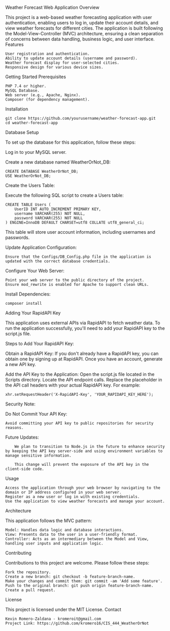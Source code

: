 Weather Forecast Web Application
Overview

This project is a web-based weather forecasting application with user authentication, enabling users to log in, update their account details, and view weather forecasts for different cities. The application is built following the Model-View-Controller (MVC) architecture, ensuring a clean separation of concerns between data handling, business logic, and user interface.
Features

    User registration and authentication.
    Ability to update account details (username and password).
    Weather forecast display for user-selected cities.
    Responsive design for various device sizes.

Getting Started
Prerequisites

    PHP 7.4 or higher.
    MySQL Database.
    Web server (e.g., Apache, Nginx).
    Composer (for dependency management).

Installation

    git clone https://github.com/yourusername/weather-forecast-app.git
    cd weather-forecast-app


Database Setup

To set up the database for this application, follow these steps:

  Log in to your MySQL server.
  
  Create a new database named WeatherOrNot_DB:

    CREATE DATABASE WeatherOrNot_DB;
    USE WeatherOrNot_DB;


Create the Users Table:

Execute the following SQL script to create a Users table:

    CREATE TABLE Users (
        UserID INT AUTO_INCREMENT PRIMARY KEY,
        username VARCHAR(255) NOT NULL,
        password VARCHAR(255) NOT NULL
    ) ENGINE=InnoDB DEFAULT CHARSET=utf8 COLLATE utf8_general_ci;


This table will store user account information, including usernames and passwords.

Update Application Configuration:

    Ensure that the Configs/DB_Config.php file in the application is updated with the correct database credentials.

Configure Your Web Server:

    Point your web server to the public directory of the project.
    Ensure mod_rewrite is enabled for Apache to support clean URLs.

Install Dependencies:

    composer install
    
Adding Your RapidAPI Key

This application uses external APIs via RapidAPI to fetch weather data. To run the application successfully, you'll need to add your RapidAPI key to the script.js file.

Steps to Add Your RapidAPI Key:

Obtain a RapidAPI Key:
        If you don't already have a RapidAPI key, you can obtain one by signing up at RapidAPI.
        Once you have an account, generate a new API key.

Add the API Key to the Application:
        Open the script.js file located in the Scripts directory.
        Locate the API endpoint calls.
        Replace the placeholder in the API call headers with your actual RapidAPI key. For example:

    xhr.setRequestHeader('X-RapidAPI-Key', 'YOUR_RAPIDAPI_KEY_HERE');

Security Note:

Do Not Commit Your API Key: 

    Avoid committing your API key to public repositories for security reasons.
Future Updates:

        We plan to transition to Node.js in the future to enhance security by keeping the API key server-side and using environment variables to manage sensitive information.
        
        This change will prevent the exposure of the API key in the client-side code.


Usage

    Access the application through your web browser by navigating to the domain or IP address configured in your web server.
    Register as a new user or log in with existing credentials.
    Use the application to view weather forecasts and manage your account.

Architecture

This application follows the MVC pattern:

    Model: Handles data logic and database interactions.
    View: Presents data to the user in a user-friendly format.
    Controller: Acts as an intermediary between the Model and View, handling user inputs and application logic.

Contributing

Contributions to this project are welcome. Please follow these steps:

    Fork the repository.
    Create a new branch: git checkout -b feature-branch-name.
    Make your changes and commit them: git commit -am 'Add some feature'.
    Push to the original branch: git push origin feature-branch-name.
    Create a pull request.

License

This project is licensed under the MIT License.
Contact

    Kevin Romero-Zaldana - kromeroit@gmail.com
    Project Link: https://github.com/kromero16/CIS_444_WeatherOrNot

